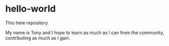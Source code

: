 # hello-world
This here repository 

My name is Tony and I hope to learn as much as I can from the community, contributing as much as I gain.
